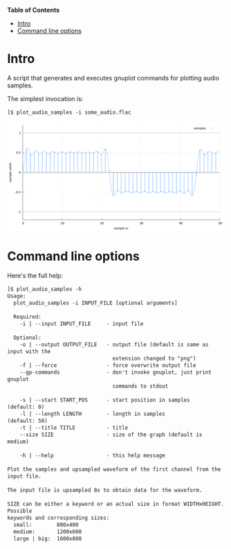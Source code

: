 **Table of Contents**

<div id="user-content-toc">

* [Intro](#intro)
* [Command line options](#command-line-options)

</div>

# Intro

A script that generates and executes gnuplot commands for plotting audio samples.

The simplest invocation is:

    ]$ plot_audio_samples -i some_audio.flac

![the simplest invocation](examples/some_audio.png)

# Command line options

Here's the full help:

    ]$ plot_audio_samples -h
    Usage:
      plot_audio_samples -i INPUT_FILE [optional arguments]

      Required:
        -i | --input INPUT_FILE     - input file

      Optional:
        -o | --output OUTPUT_FILE   - output file (default is same as input with the
                                      extension changed to "png")
        -f | --force                - force overwrite output file
        --gp-commands               - don't invoke gnuplot, just print gnuplot
                                      commands to stdout

        -s | --start START_POS      - start position in samples     (default: 0)
        -l | --length LENGTH        - length in samples             (default: 50)
        -t | --title TITLE          - title
        --size SIZE                 - size of the graph (default is medium)

        -h | --help                 - this help message

    Plot the samples and upsampled waveform of the first channel from the input file.

    The input file is upsampled 8x to obtain data for the waveform.

    SIZE can be either a keyword or an actual size in format WIDTHxHEIGHT. Possible
    keywords and corresponding sizes:
      small:        800x400
      medium:       1200x600
      large | big:  1600x800
